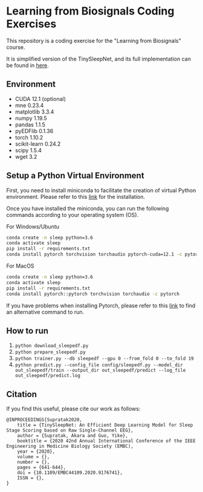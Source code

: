 # Learning from Biosignals Coding Exercises

This repository is a coding exercise for the "Learning from Biosignals" course.

It is simplified version of the TinySleepNet, and its full implementation can be found in [here](https://github.com/akaraspt/tinysleepnet/tree/main).


## Environment
* CUDA 12.1 (optional)
* mne 0.23.4
* matplotlib 3.3.4
* numpy 1.19.5
* pandas 1.1.5
* pyEDFlib 0.1.36
* torch 1.10.2
* scikit-learn 0.24.2
* scipy             1.5.4
* wget 3.2


## Setup a Python Virtual Environment
First, you need to install miniconda to facilitate the creation of virtual Python environment. Please refer to this [link](https://docs.conda.io/projects/miniconda/en/latest/) for the installation.

Once you have installed the miniconda, you can run the following commands according to your operating system (OS).

For Windows/Ubuntu
```bash
conda create -n sleep python=3.6
conda activate sleep
pip install -r requirements.txt
conda install pytorch torchvision torchaudio pytorch-cuda=12.1 -c pytorch -c nvidia
```

For MacOS
```bash
conda create -n sleep python=3.6
conda activate sleep
pip install -r requirements.txt
conda install pytorch::pytorch torchvision torchaudio -c pytorch
```

If you have problems when installing Pytorch, please refer to this [link](https://pytorch.org/) to find an alternative command to run.

## How to run
1. `python download_sleepedf.py`
1. `python prepare_sleepedf.py`
1. `python trainer.py --db sleepedf --gpu 0 --from_fold 0 --to_fold 19`
1. `python predict.py --config_file config/sleepedf.py --model_dir out_sleepedf/train --output_dir out_sleepedf/predict --log_file out_sleepedf/predict.log`


## Citation

If you find this useful, please cite our work as follows:

```text
@INPROCEEDINGS{Supratak2020,
    title = {TinySleepNet: An Efficient Deep Learning Model for Sleep Stage Scoring based on Raw Single-Channel EEG},
    author = {Supratak, Akara and Guo, Yike},
    booktitle = {2020 42nd Annual International Conference of the IEEE Engineering in Medicine Biology Society (EMBC),
    year = {2020},
    volume = {}, 
    number = {}, 
    pages = {641-644}, 
    doi = {10.1109/EMBC44109.2020.9176741}, 
    ISSN = {}, 
}
```

